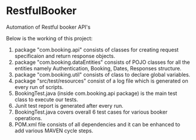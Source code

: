 # RestfulBooker
Automation of Restful booker API's

Below is the working of this project:
1. package "com.booking.api" consists of classes for creating request specificaion and return response objects.
2. package "com.booking.dataEntities" consists of POJO classes for all the entities namely Authentication, Booking, Dates, Responses structure.
3. package "com.booking.util" consists of class to declare global variables.
4. package "src/test/resources" consist of a log file which is generated on every run of scripts.
5. BookingTest.java (inside com.booking.api package) is the main test class to execute our tests.
6. Junit test report is generated after every run.
7. BookingTest.java covers overall 6 test cases for various booker operations.
8. POM.xml file consists of all dependencies and it can be enhanced to add various MAVEN cycle steps.
